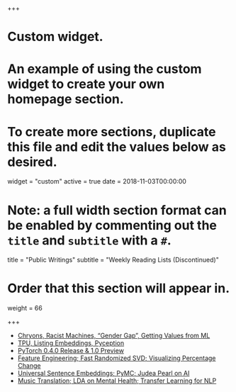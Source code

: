 +++
# Custom widget.
# An example of using the custom widget to create your own homepage section.
# To create more sections, duplicate this file and edit the values below as desired.
widget = "custom"
active = true
date = 2018-11-03T00:00:00

# Note: a full width section format can be enabled by commenting out the `title` and `subtitle` with a `#`.
title = "Public Writings"
subtitle = "Weekly Reading Lists (Discontinued)"

# Order that this section will appear in.
weight = 66

+++

* [Chryons, Racist Machines, “Gender Gap”, Getting Values from ML](https://medium.com/the-artificial-impostor/weekly-reading-list-1-9d436aa94b6d)
* [TPU, Listing Embeddings, Pyception](https://medium.com/the-artificial-impostor/tpu-listing-embeddings-pyception-1b3b014c1012)
* [PyTorch 0.4.0 Release & 1.0 Preview](https://medium.com/the-artificial-impostor/pytorch-0-4-0-release-1-0-preview-86ca50441b0b)
* [Feature Engineering; Fast Randomized SVD; Visualizing Percentage Change](https://medium.com/the-artificial-impostor/feature-engineering-fast-randomized-svd-visualizing-percentage-change-b5ed87c83230)
* [Universal Sentence Embeddings; PyMC; Judea Pearl on AI](https://medium.com/the-artificial-impostor/universal-sentence-embeddings-pymc-judea-pearl-on-ai-550171132b67)
* [Music Translation; LDA on Mental Health; Transfer Learning for NLP](https://medium.com/the-artificial-impostor/music-translation-lda-on-mental-health-transfer-learning-for-nlp-c67e31f6332e)
